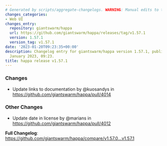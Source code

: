 ```yaml
---
# Generated by scripts/aggregate-changelogs. WARNING: Manual edits to this files will be overwritten.
changes_categories:
- Web UI
changes_entry:
  repository: giantswarm/happa
  url: https://github.com/giantswarm/happa/releases/tag/v1.57.1
  version: 1.57.1
  version_tag: v1.57.1
date: '2023-01-20T09:23:35+00:00'
description: Changelog entry for giantswarm/happa version 1.57.1, published on 20
  January 2023, 09:23.
title: happa release v1.57.1
---
```


<!-- Release notes generated using configuration in .github/release.yml at main -->

### Changes
* Update links to documentation by @kuosandys in https://github.com/giantswarm/happa/pull/4014

### Other Changes
* Update date in license by @marians in https://github.com/giantswarm/happa/pull/4012


**Full Changelog**: https://github.com/giantswarm/happa/compare/v1.57.0...v1.57.1
